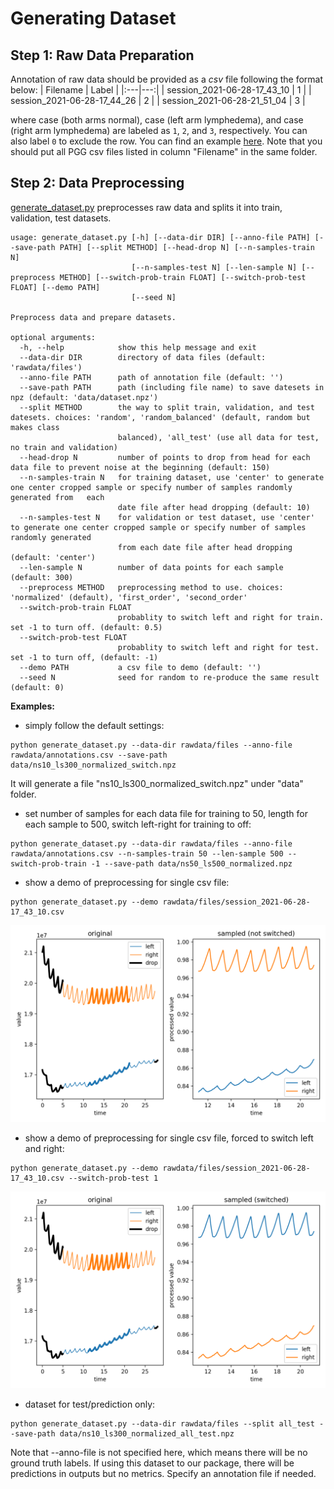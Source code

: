 # Generating Dataset 
## Step 1: Raw Data Preparation 
Annotation of raw data should be provided as a _csv_ file following the format below:
| Filename | Label |
|:---|---:|
| session_2021-06-28-17_43_10 | 1 |
| session_2021-06-28-17_44_26 | 2 |
| session_2021-06-28-21_51_04 | 3 |

where case (both arms normal), case (left arm lymphedema), and case (right arm lymphedema) are labeled as `1`, `2`, and `3`, respectively. You can also label `0` to exclude the row. You can find an example [here](https://github.com/Rescue-Heroes/LimbRescueML/blob/main/rawdata/annotations.csv).
Note that you should put all PGG csv files listed in column "Filename" in the same folder.

## Step 2: Data Preprocessing
[generate_dataset.py](https://github.com/Rescue-Heroes/LimbRescueML/blob/main/generate_dataset.py) preprocesses raw data and splits it into train, validation, test datasets. 
```
usage: generate_dataset.py [-h] [--data-dir DIR] [--anno-file PATH] [--save-path PATH] [--split METHOD] [--head-drop N] [--n-samples-train N]
                           [--n-samples-test N] [--len-sample N] [--preprocess METHOD] [--switch-prob-train FLOAT] [--switch-prob-test FLOAT] [--demo PATH]
                           [--seed N]

Preprocess data and prepare datasets.

optional arguments:
  -h, --help            show this help message and exit
  --data-dir DIR        directory of data files (default: 'rawdata/files')
  --anno-file PATH      path of annotation file (default: '')
  --save-path PATH      path (including file name) to save datesets in npz (default: 'data/dataset.npz')
  --split METHOD        the way to split train, validation, and test datesets. choices: 'random', 'random_balanced' (default, random but makes class
                        balanced), 'all_test' (use all data for test, no train and validation)
  --head-drop N         number of points to drop from head for each data file to prevent noise at the beginning (default: 150)
  --n-samples-train N   for training dataset, use 'center' to generate one center cropped sample or specify number of samples randomly generated from   each
                        date file after head dropping (default: 10)
  --n-samples-test N    for validation or test dataset, use 'center' to generate one center cropped sample or specify number of samples randomly generated
                        from each date file after head dropping (default: 'center')
  --len-sample N        number of data points for each sample (default: 300)
  --preprocess METHOD   preprocessing method to use. choices: 'normalized' (default), 'first_order', 'second_order'
  --switch-prob-train FLOAT
                        probablity to switch left and right for train. set -1 to turn off. (default: 0.5)
  --switch-prob-test FLOAT
                        probablity to switch left and right for test. set -1 to turn off, (default: -1)
  --demo PATH           a csv file to demo (default: '')
  --seed N              seed for random to re-produce the same result (default: 0)
```

**Examples:**
- simply follow the default settings:
```
python generate_dataset.py --data-dir rawdata/files --anno-file rawdata/annotations.csv --save-path data/ns10_ls300_normalized_switch.npz
```
It will generate a file "ns10_ls300_normalized_switch.npz" under "data" folder.
- set number of samples for each data file for training to 50, length for each sample to 500, switch left-right for training to off:
```
python generate_dataset.py --data-dir rawdata/files --anno-file rawdata/annotations.csv --n-samples-train 50 --len-sample 500 --switch-prob-train -1 --save-path data/ns50_ls500_normalized.npz
```
- show a demo of preprocessing for single csv file:
```
python generate_dataset.py --demo rawdata/files/session_2021-06-28-17_43_10.csv
```

<p align="center"><img src="../figures/preprocessing_demo.png" width="800"></p>

- show a demo of preprocessing for single csv file, forced to switch left and right:

```
python generate_dataset.py --demo rawdata/files/session_2021-06-28-17_43_10.csv --switch-prob-test 1
```

<p align="center"><img src="../figures/preprocessing_demo_switch.png" width="800"></p>

- dataset for test/prediction only:

```
python generate_dataset.py --data-dir rawdata/files --split all_test --save-path data/ns10_ls300_normalized_all_test.npz
```
Note that --anno-file is not specified here, which means there will be no ground truth labels. If using this dataset to our package, there will be predictions in outputs but no metrics. Specify an annotation file if needed. 